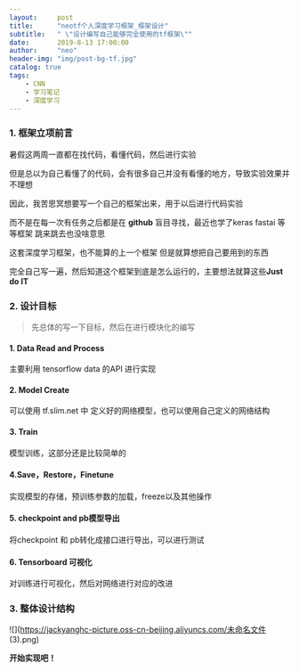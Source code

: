 ```yaml
---
layout:     post
title:      "neotf个人深度学习框架_框架设计"
subtitle:   " \"设计编写自己能够完全使用的tf框架\""
date:       2019-8-13 17:00:00
author:     "neo"
header-img: "img/post-bg-tf.jpg"
catalog: true
tags:
    - CNN
    - 学习笔记
    - 深度学习
---
```


### 1. 框架立项前言

暑假这两周一直都在找代码，看懂代码，然后进行实验

但是总以为自己看懂了的代码，会有很多自己并没有看懂的地方，导致实验效果并不理想

因此，我苦思冥想要写一个自己的框架出来，用于以后进行代码实验

而不是在每一次有任务之后都是在 **github** 盲目寻找，最近也学了keras fastai 等等框架 跳来跳去也没啥意思

这套深度学习框架，也不能算的上一个框架 但是就算想把自己要用到的东西

完全自己写一遍，然后知道这个框架到底是怎么运行的，主要想法就算这些**Just do IT**

### 2. 设计目标

> 先总体的写一下目标，然后在进行模块化的编写

#### 1. Data Read and Process

主要利用 tensorflow data 的API 进行实现

#### 2. Model Create

可以使用 tf.slim.net 中 定义好的网络模型，也可以使用自己定义的网络结构

#### 3. Train 

模型训练，这部分还是比较简单的

#### 4.Save，Restore，Finetune

实现模型的存储，预训练参数的加载，freeze以及其他操作

#### 5. checkpoint and pb模型导出

将checkpoint 和 pb转化成接口进行导出，可以进行测试

#### 6. Tensorboard 可视化

对训练进行可视化，然后对网络进行对应的改进  

### 3. 整体设计结构

![](https://jackyanghc-picture.oss-cn-beijing.aliyuncs.com/未命名文件 (3).png)

**开始实现吧！**

